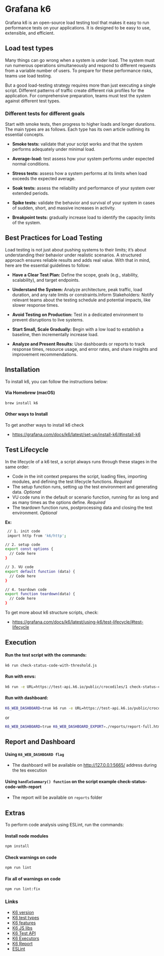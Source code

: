 # Grafana k6

Grafana k6 is an open-source load testing tool that makes it easy to run performance tests on your applications. It is designed to be easy to use, extensible, and efficient.

## Load test types

Many things can go wrong when a system is under load. The system must run numerous operations simultaneously and respond to different requests from a variable number of users. To prepare for these performance risks, teams use load testing.

But a good load-testing strategy requires more than just executing a single script. Different patterns of traffic create different risk profiles for the application. For comprehensive preparation, teams must test the system against different test types.

### Different tests for different goals

Start with smoke tests, then progress to higher loads and longer durations.
The main types are as follows. Each type has its own article outlining its essential concepts.

- <b>Smoke tests:</b>
  validate that your script works and that the system performs adequately under minimal load.

- <b>Average-load:</b>
  test assess how your system performs under expected normal conditions.

- <b>Stress tests:</b>
  assess how a system performs at its limits when load exceeds the expected average.

- <b>Soak tests:</b>
  assess the reliability and performance of your system over extended periods.

- <b>Spike tests:</b>
  validate the behavior and survival of your system in cases of sudden, short, and massive increases in activity.

- <b>Breakpoint tests:</b>
  gradually increase load to identify the capacity limits of the system.

## Best Practices for Load Testing
Load testing is not just about pushing systems to their limits; it’s about understanding their behavior under realistic scenarios. A structured approach ensures reliable results and adds real value. With that in mind, here are the essential guidelines to follow:

- <b>Have a Clear Test Plan:</b> 
    Define the scope, goals (e.g., stability, scalability), and target endpoints.

- <b>Understand the System:</b> 
    Analyze architecture, peak traffic, load duration, and any rate limits or constraints.Inform Stakeholders: Notify relevant teams about the testing schedule and potential impacts, like slower response times.

- <b>Avoid Testing on Production:</b> 
    Test in a dedicated environment to prevent disruptions to live systems.

- <b>Start Small, Scale Gradually:</b> 
    Begin with a low load to establish a baseline, then incrementally increase load.

- <b>Analyze and Present Results:</b> 
    Use dashboards or reports to track response times, resource usage, and error rates, and share insights and improvement recommendations.  

## Installation

To install k6, you can follow the instructions below:

#### Via Homebrew (macOS)

```sh
brew install k6
``` 

#### Other ways to Install

To get another ways to install k6 check </br>
- https://grafana.com/docs/k6/latest/set-up/install-k6/#install-k6

## Test Lifecycle

In the lifecycle of a k6 test, a script always runs through these stages in the same order:

- Code in the init context prepares the script, loading files, importing modules, and defining the test lifecycle functions. <i>Required</i>
- The setup function runs, setting up the test environment and generating data. <i>Optional</i>
- VU code runs in the default or scenario function, running for as long and as many times as the options define. <i>Required</i>
- The teardown function runs, postprocessing data and closing the test environment. <i>Optional</i>
 
<b>Ex:</b>
```sh
 // 1. init code
 import http from 'k6/http';

// 2. setup code
export const options {
  // Code here
}

// 3. VU code
export default function (data) {
  // Code here
}

// 4. teardown code
export function teardown(data) {
  // Code here
}
```

To get more about k6 structure scripts, check: </br> 
- https://grafana.com/docs/k6/latest/using-k6/test-lifecycle/#test-lifecycle 

## Execution

#### Run the test script with the commands:
```sh
k6 run check-status-code-with-threshold.js
```

#### Run with envs:
```sh
k6 run -e URL=https://test-api.k6.io/public/crocodiles/1 check-status-code-with-env.js --duration 5s --vus 10
```

#### Run with dashboard:
```sh
K6_WEB_DASHBOARD=true k6 run -e URL=https://test-api.k6.io/public/crocodiles/1 check-status-code-with-env.js --duration 5s --vus 10
```

or 
```sh
K6_WEB_DASHBOARD=true K6_WEB_DASHBOARD_EXPORT=./reports/report-full.html k6 run -e URL=https://test-api.k6.io/public/crocodiles/1 check-status-code-with-env.js --duration 5s --vus 10
```

## Report and Dashboard
#### Using `K6_WEB_DASHBOARD flag`
- The dashboard will be available on http://127.0.0.1:5665/ address during the tes execution

#### Using `handleSummary() function` on the script example check-status-code-with-report
- The report will be available on `reports` folder

## Extras
To perform code analysis using ESLint, run the commands:

#### Install node modules
```sh
npm install
```

#### Check warnings on code
```sh
npm run lint
```

#### Fix all of warnings on code
```sh
npm run lint:fix
```

### Links
- [K6 version](https://grafana.com/docs/k6/latest/)
- [K6 test types](https://grafana.com/docs/k6/latest/testing-guides/test-types/#different-tests-for-different-goals/)
- [K6 features](https://grafana.com/docs/k6/latest/using-k6/)
- [K6 JS libs](https://jslib.k6.io/)
- [K6 Test API](https://test-api.k6.io/)
- [K6 Executors](https://grafana.com/docs/k6/latest/using-k6/scenarios/executors/)
- [K6 Report](https://github.com/benc-uk/k6-reporter)
- [ESLint](https://eslint.org/docs/latest/use/configure/rules)